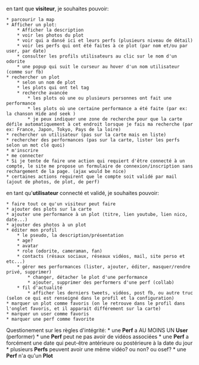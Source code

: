 en tant que **visiteur**, je souhaites pouvoir:

	* parcourir la map
	* Afficher un plot:
		* Afficher la description
		* voir les photos du plot
		* voir qui a dansé ici et leurs perfs (plusieurs niveau de détail)
		* voir les perfs qui ont été faites à ce plot (par nom et/ou par user, par date)
		* consulter les profils utilisateurs au clic sur le nom d'un odorite
		* une popup qui suit le curseur au hover d'un nom utilisateur (comme sur fb)
	* rechercher un plot
		* selon un nom de plot
		* les plots qui ont tel tag
		* recherche avancée
			* les plots où une ou plusieurs personnes ont fait une performance
			* les plots où une certaine performance a été faite (par ex: la chanson Hide and seek )
			* je peux indiquer une zone de recherche pour que la carte défile automatiquement à cet endroit lorsque je fais ma recherche (par ex: France, Japon, Tokyo, Pays de la loire)
	* rechercher un utilisateur (pas sur la carte mais en liste)
	* rechercher des performances (pas sur la carte, lister les perfs selon un mot clé quoi)
	* m'inscrire
	* me connecter
	* Si je tente de faire une action qui requiert d'être connecté à un compte, le site me propose un formulaire de connexion/inscription sans rechargement de la page. (ajax would be nice)
	* certaines actions requirent que le compte soit validé par mail (ajout de photos, de plot, de perf)

en tant qu'**utilisateur** connecté et validé, je souhaites pouvoir:
	
	* faire tout ce qu'un visiteur peut faire
	* ajouter des plots sur la carte
	* ajouter une performance à un plot (titre, lien youtube, lien nico, date...)
	* ajouter des photos à un plot
	* éditer mon profil
		* le pseudo, la description/présentation
		* age?
		* avatar
		* role (odorite, cameraman, fan)
		* contacts (résaux sociaux, réseaux vidéos, mail, site perso et etc...)
		* gérer mes performances (lister, ajouter, éditer, masquer/rendre privé, supprimer)
			* changer, détacher le plot d'une performance
			* ajouter, supprimer des performers d'une perf (collab)
		* fil d'actualité
			* afficher les derniers tweets, vidéos, post fb, ou autre truc (selon ce qui est renseigné dans le profil et la configuration)
	* marquer un plot comme favoris (on le retrouve dans le profil dans l'onglet favoris, et il apparait différement sur la carte)
	* marquer un user comme favoris
	* marquer une perf comme favorite

Questionement sur les règles d'intégrité:
	* une **Perf** a AU MOINS UN **User** (performer)
	* une **Perf** peut ne pas avoir de vidéos associées
	* une **Perf** a forcément une date qui peut-être antérieure ou postérieure à la date du jour
	* plusieurs **Perfs** peuvent avoir une même vidéo? ou non? ou osef?
	* une **Perf** n'a qu'un **Plot**
